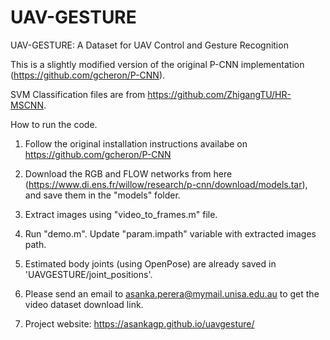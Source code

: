 # UAV-GESTURE
UAV-GESTURE: A Dataset for UAV Control and Gesture Recognition

This is a slightly modified version of the original P-CNN implementation (https://github.com/gcheron/P-CNN).

SVM Classification files are from https://github.com/ZhigangTU/HR-MSCNN.

How to run the code. 

1. Follow the original installation instructions availabe on https://github.com/gcheron/P-CNN

2. Download the RGB and FLOW networks from  here (https://www.di.ens.fr/willow/research/p-cnn/download/models.tar), and save them in the "models" folder.

3. Extract images using "video_to_frames.m" file.

4. Run "demo.m". Update "param.impath" variable with extracted images path.

5. Estimated body joints (using OpenPose) are already saved in 'UAVGESTURE/joint_positions'.

6. Please send an email to asanka.perera@mymail.unisa.edu.au to get the video dataset download link.

7. Project website: https://asankagp.github.io/uavgesture/
